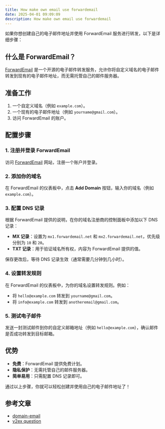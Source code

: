 ```yaml
---
title: How make own email use forwardemail
date: 2025-04-01 09:09:09
description: How make own email use forwardemail
---
```


如果你想创建自己的电子邮件地址并使用 ForwardEmail 服务进行转发，以下是详细步骤：

## 什么是 ForwardEmail？

[ForwardEmail](https://forwardemail.net/) 是一个开源的电子邮件转发服务，允许你将自定义域名的电子邮件转发到现有的电子邮件地址，而无需托管自己的邮件服务器。

## 准备工作

1. 一个自定义域名（例如 `example.com`）。
2. 一个现有的电子邮件地址（例如 `yourname@gmail.com`）。
3. 访问 ForwardEmail 的账户。

## 配置步骤

### 1. 注册并登录 ForwardEmail

访问 [ForwardEmail](https://forwardemail.net/) 网站，注册一个账户并登录。

### 2. 添加你的域名

在 ForwardEmail 的仪表板中，点击 **Add Domain** 按钮，输入你的域名（例如 `example.com`）。

### 3. 配置 DNS 记录

根据 ForwardEmail 提供的说明，在你的域名注册商的控制面板中添加以下 DNS 记录：

- **MX 记录**：设置为 `mx1.forwardemail.net` 和 `mx2.forwardemail.net`，优先级分别为 `10` 和 `20`。
- **TXT 记录**：用于验证域名所有权，内容为 ForwardEmail 提供的值。

保存更改后，等待 DNS 记录生效（通常需要几分钟到几小时）。

### 4. 设置转发规则

在 ForwardEmail 的仪表板中，为你的域名设置转发规则。例如：

- 将 `hello@example.com` 转发到 `yourname@gmail.com`。
- 将 `info@example.com` 转发到 `anotheremail@gmail.com`。

### 5. 测试电子邮件

发送一封测试邮件到你的自定义邮箱地址（例如 `hello@example.com`），确认邮件是否成功转发到目标邮箱。

## 优势

- **免费**：ForwardEmail 提供免费计划。
- **隐私保护**：无需托管自己的邮件服务器。
- **简单易用**：只需配置 DNS 记录即可。

通过以上步骤，你就可以轻松创建并使用自己的电子邮件地址了！

## 参考文章

- [domain-email](https://antfu.me/posts/domain-email)
- [v2ex question](https://www.v2ex.com/t/889932)
